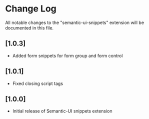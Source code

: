 # Change Log
All notable changes to the "semantic-ui-snippets" extension will be documented in this file.

## [1.0.3]
- Added form snippets for form group and form control

## [1.0.1]
- Fixed closing script tags

## [1.0.0]
- Initial release of Semantic-UI snippets extension